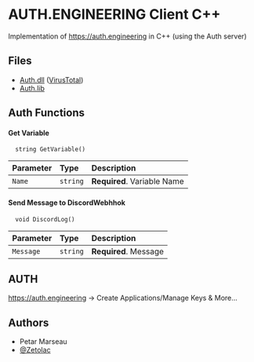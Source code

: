 
# AUTH.ENGINEERING Client C++

Implementation of https://auth.engineering in C++ (using the Auth server)



## Files

 - [Auth.dll](https://auth.engineering/x64/Auth.dll) ([VirusTotal](https://www.virustotal.com/gui/file/5dfd581cd8f8a4868fc6a6153ab21d975aa535a317a7a65a76b131af5c16f0c2/detection))
 - [Auth.lib](https://auth.engineering/x64/Auth.lib)


## Auth Functions

#### Get Variable

```http
  string GetVariable()
```

| Parameter | Type     | Description                |
| :-------- | :------- | :------------------------- |
| `Name` | `string` | **Required**. Variable Name |


#### Send Message to DiscordWebhhok

```http
  void DiscordLog()
```

| Parameter | Type     | Description                |
| :-------- | :------- | :------------------------- |
| `Message` | `string` | **Required**. Message |

## AUTH

https://auth.engineering -> Create Applications/Manage Keys & More...


## Authors
- Petar Marseau
- [@Zetolac](https://www.github.com/Zetolac)

